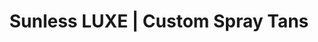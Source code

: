 ---
title: "Sunless LUXE | Custom Spray Tans"
url: /frisco/sunless-luxe-custom-spray-tans/
shop: hairdresser
---